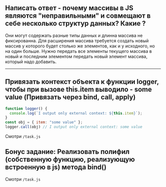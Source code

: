 ## Написать ответ - почему массивы в JS являются "неправильными" и совмещают в себе несколько структур данных? Какие ?
Они могут содержать разные типы данных и длинна массива не фиксированна. Для расширения массива требуется создать новый
массив у которого будет столько же элементов, как и у исходного, но на один больше. Нужно передать все элементы текущего
массива в новый и последним элементом передать новый элемент массива, который надо добавить.
***
## Привязать контекст объекта к функции logger, чтобы при вызове this.item выводило - some value (Привязать через bind, call, apply)

```javascript
function logger() {
  console.log(`I output only external context: ${this.item}`);
}
const obj = { item: "some value" };
logger.call(obj) // I output only external context: some value
```
Смотри `/task.js`

## Бонус задание: Реализовать полифил (собственную функцию, реализующую встроенную в js) метода bind()
Смотри `/task.js`